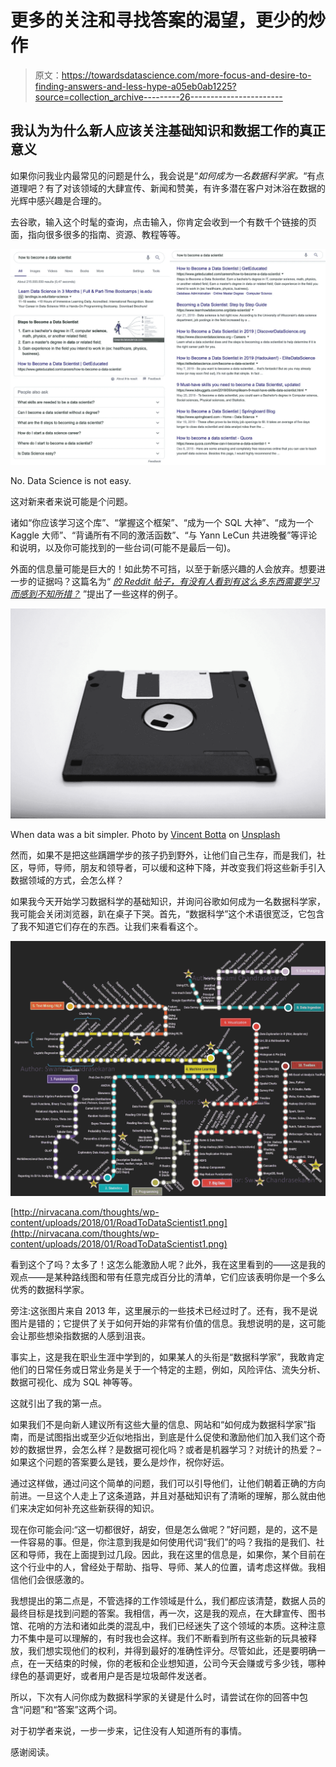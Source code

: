 # 更多的关注和寻找答案的渴望，更少的炒作

> 原文：<https://towardsdatascience.com/more-focus-and-desire-to-finding-answers-and-less-hype-a05eb0ab1225?source=collection_archive---------26----------------------->

## 我认为为什么新人应该关注基础知识和数据工作的真正意义

如果你问我业内最常见的问题是什么，我会说是“*如何成为一名数据科学家。*“有点道理吧？有了对该领域的大肆宣传、新闻和赞美，有许多潜在客户对沐浴在数据的光辉中感兴趣是合理的。

去谷歌，输入这个时髦的查询，点击输入，你肯定会收到一个有数千个链接的页面，指向很多很多的指南、资源、教程等等。

![](img/cc036a1694cf6d9004dcf0118296b65c.png)

No. Data Science is not easy.

这对新来者来说可能是个问题。

诸如“你应该学习这个库”、“掌握这个框架”、“成为一个 SQL 大神”、“成为一个 Kaggle 大师”、“背诵所有不同的激活函数”、“与 Yann LeCun 共进晚餐”等评论和说明，以及你可能找到的一些台词(可能不是最后一句)。

外面的信息量可能是巨大的！如此势不可挡，以至于新感兴趣的人会放弃。想要进一步的证据吗？这篇名为“ [*的 Reddit 帖子，有没有人看到有这么多东西需要学习而感到不知所措？*](https://www.reddit.com/r/learnmachinelearning/comments/bm7cet/does_anybody_else_feel_overwhelmed_looking_at_how/) ”提出了一些这样的例子。

![](img/5ef2d47f644f94c31c56269abd85dd2b.png)

When data was a bit simpler. Photo by [Vincent Botta](https://unsplash.com/@0asa?utm_source=medium&utm_medium=referral) on [Unsplash](https://unsplash.com?utm_source=medium&utm_medium=referral)

然而，如果不是把这些蹒跚学步的孩子扔到野外，让他们自己生存，而是我们，社区，导师，导师，朋友和领导者，可以缓和这种下降，并改变我们将这些新手引入数据领域的方式，会怎么样？

如果我今天开始学习数据科学的基础知识，并询问谷歌如何成为一名数据科学家，我可能会关闭浏览器，趴在桌子下哭。首先，“数据科学”这个术语很宽泛，它包含了我不知道它们存在的东西。让我们来看看这个。

![](img/f55f7d16bc150923f4e4c91632ca9a39.png)

[http://nirvacana.com/thoughts/wp-content/uploads/2018/01/RoadToDataScientist1.png](http://nirvacana.com/thoughts/wp-content/uploads/2018/01/RoadToDataScientist1.png)

看到这个了吗？太多了！这怎么能激励人呢？此外，我在这里看到的——这是我的观点——是某种路线图和带有任意完成百分比的清单，它们应该表明你是一个多么优秀的数据科学家。

旁注:这张图片来自 2013 年，这里展示的一些技术已经过时了。还有，我不是说图片是错的；它提供了关于如何开始的非常有价值的信息。我想说明的是，这可能会让那些想染指数据的人感到沮丧。

事实上，这是我在职业生涯中学到的，如果某人的头衔是“数据科学家”，我敢肯定他们的日常任务或日常业务是关于一个特定的主题，例如，风险评估、流失分析、数据可视化、成为 SQL 神等等。

这就引出了我的第一点。

如果我们不是向新人建议所有这些大量的信息、网站和“如何成为数据科学家”指南，而是试图指出或至少近似地指出，到底是什么促使和激励他们加入我们这个奇妙的数据世界，会怎么样？是数据可视化吗？或者是机器学习？对统计的热爱？–如果这个问题的答案要么是钱，要么是炒作，祝你好运。

通过这样做，通过问这个简单的问题，我们可以引导他们，让他们朝着正确的方向前进。一旦这个人走上了这条道路，并且对基础知识有了清晰的理解，那么就由他们来决定如何补充这些新获得的知识。

现在你可能会问:“这一切都很好，胡安，但是怎么做呢？”好问题，是的，这不是一件容易的事。但是，你注意到我是如何使用代词“我们”的吗？我指的是我们、社区和导师，我在上面提到过几段。因此，我在这里的信息是，如果你，某个目前在这个行业中的人，曾经处于帮助、指导、导师、某人的位置，请考虑这样做。我相信他们会很感激的。

我想提出的第二点是，不管选择的工作领域是什么，我们都应该清楚，数据人员的最终目标是找到问题的答案。我相信，再一次，这是我的观点，在大肆宣传、图书馆、花哨的方法和诸如此类的混乱中，我们已经迷失了这个领域的本质。这种注意力不集中是可以理解的，有时我也会这样。我们不断看到所有这些新的玩具被释放，我们想实现他们的权利，并得到最好的准确性评分。尽管如此，还是要明确一点，在一天结束的时候，你的老板和企业想知道，公司今天会赚或亏多少钱，哪种绿色的基调更好，或者用户是否是垃圾邮件发送者。

所以，下次有人问你成为数据科学家的关键是什么时，请尝试在你的回答中包含“问题”和“答案”这两个词。

对于初学者来说，一步一步来，记住没有人知道所有的事情。

感谢阅读。